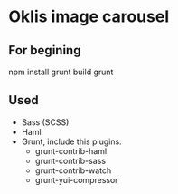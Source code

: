 Oklis image carousel
====================

## For begining ##
npm install
grunt build
grunt

## Used ##
- Sass (SCSS)
- Haml
- Grunt, include this plugins:
  - grunt-contrib-haml
  - grunt-contrib-sass
  - grunt-contrib-watch
  - grunt-yui-compressor